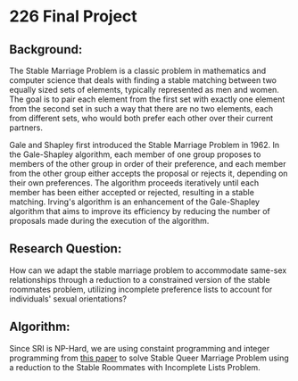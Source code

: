 # 226 Final Project

## Background:
The Stable Marriage Problem is a classic problem in mathematics and computer science that deals with finding a stable matching between two equally sized sets of elements, typically represented as men and women. The goal is to pair each element from the first set with exactly one element from the second set in such a way that there are no two elements, each from different sets, who would both prefer each other over their current partners.

Gale and Shapley first introduced the Stable Marriage Problem in 1962. In the Gale-Shapley algorithm, each member of one group proposes to members of the other group in order of their preference, and each member from the other group either accepts the proposal or rejects it, depending on their own preferences. The algorithm proceeds iteratively until each member has been either accepted or rejected, resulting in a stable matching. Irving's algorithm is an enhancement of the Gale-Shapley algorithm that aims to improve its efficiency by reducing the number of proposals made during the execution of the algorithm.

## Research Question:
How can we adapt the stable marriage problem to accommodate same-sex relationships through a reduction to a constrained version of the stable roommates problem, utilizing incomplete preference lists to account for individuals' sexual orientations?

## Algorithm:
Since SRI is NP-Hard, we are using constaint programming and integer programming from [this paper](https://arxiv.org/pdf/2110.02555.pdf) to solve Stable Queer Marriage Problem using a reduction to the Stable Roommates with Incomplete Lists Problem. 

